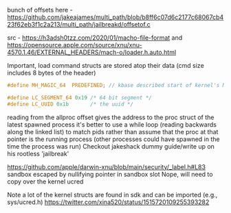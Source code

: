 bunch of offsets here - https://github.com/jakeajames/multi_path/blob/b8ff6c07d6c2177c68067cb423f62eb3f1c2a213/multi_path/jailbreakd/offsetof.c

src - https://h3adsh0tzz.com/2020/01/macho-file-format and https://opensource.apple.com/source/xnu/xnu-4570.1.46/EXTERNAL_HEADERS/mach-o/loader.h.auto.html

Important, load command structs are stored atop their data (cmd size includes
8 bytes of the header)

```c
#define MH_MAGIC_64  PREDEFINED; // kbase described start of kernel's Mach-O header - this magic number indicates start of struct of kernel mach-o

#define LC_SEGMENT_64 0x19 /* 64 bit segment */
#define LC_UUID 0x1b       /* the uuid */
```

reading from the allproc offset gives the address to the proc struct of the latest spawned process
it's better to use a while loop (reading backwards along the linked list) to match pids rather than assume that the proc at that pointer is the running process (other processes could have spawned in the time the process was run)
Checkout jakeshack dummy guide/write up on his rootless 'jailbreak'

https://github.com/apple/darwin-xnu/blob/main/security/_label.h#L83
sandbox escaped by nullifying pointer in sandbox slot
Nope, will need to copy over the kernel ucred

Note a lot of the kernel structs are found in sdk and can be imported (e.g., sys/ucred.h)
https://twitter.com/xina520/status/1515720109255393282
